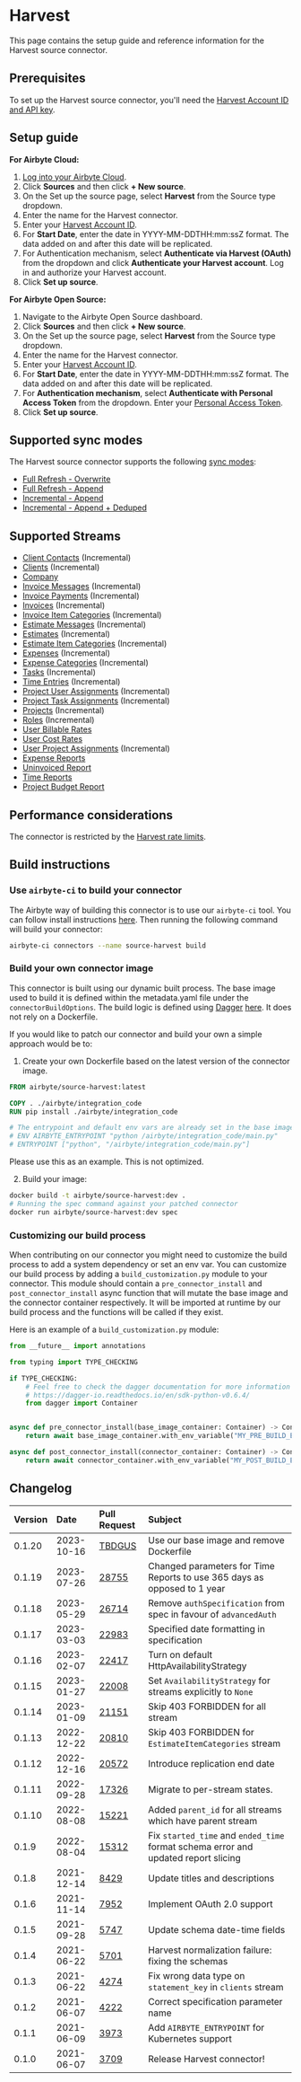 # Harvest

This page contains the setup guide and reference information for the Harvest source connector.

## Prerequisites

To set up the Harvest source connector, you'll need the [Harvest Account ID and API key](https://help.getharvest.com/api-v2/authentication-api/authentication/authentication/).

## Setup guide

<!-- env:cloud -->

**For Airbyte Cloud:**

1. [Log into your Airbyte Cloud](https://cloud.airbyte.com/workspaces).
2. Click **Sources** and then click **+ New source**.
3. On the Set up the source page, select **Harvest** from the Source type dropdown.
4. Enter the name for the Harvest connector.
5. Enter your [Harvest Account ID](https://help.getharvest.com/api-v2/authentication-api/authentication/authentication/).
6. For **Start Date**, enter the date in YYYY-MM-DDTHH:mm:ssZ format. The data added on and after this date will be replicated.
7. For Authentication mechanism, select **Authenticate via Harvest (OAuth)** from the dropdown and click **Authenticate your Harvest account**. Log in and authorize your Harvest account.
8. Click **Set up source**.
<!-- /env:cloud -->

<!-- env:oss -->

**For Airbyte Open Source:**

1. Navigate to the Airbyte Open Source dashboard.
2. Click **Sources** and then click **+ New source**.
3. On the Set up the source page, select **Harvest** from the Source type dropdown.
4. Enter the name for the Harvest connector.
5. Enter your [Harvest Account ID](https://help.getharvest.com/api-v2/authentication-api/authentication/authentication/).
6. For **Start Date**, enter the date in YYYY-MM-DDTHH:mm:ssZ format. The data added on and after this date will be replicated.
7. For **Authentication mechanism**, select **Authenticate with Personal Access Token** from the dropdown. Enter your [Personal Access Token](https://help.getharvest.com/api-v2/authentication-api/authentication/authentication/#personal-access-tokens).
8. Click **Set up source**.
<!-- /env:oss -->

## Supported sync modes

The Harvest source connector supports the following [sync modes](https://docs.airbyte.com/cloud/core-concepts#connection-sync-modes):

- [Full Refresh - Overwrite](https://docs.airbyte.com/understanding-airbyte/connections/full-refresh-overwrite/)
- [Full Refresh - Append](https://docs.airbyte.com/understanding-airbyte/connections/full-refresh-append)
- [Incremental - Append](https://docs.airbyte.com/understanding-airbyte/connections/incremental-append)
- [Incremental - Append + Deduped](https://docs.airbyte.com/understanding-airbyte/connections/incremental-append-deduped)

## Supported Streams

- [Client Contacts](https://help.getharvest.com/api-v2/clients-api/clients/contacts/) \(Incremental\)
- [Clients](https://help.getharvest.com/api-v2/clients-api/clients/clients/) \(Incremental\)
- [Company](https://help.getharvest.com/api-v2/company-api/company/company/)
- [Invoice Messages](https://help.getharvest.com/api-v2/invoices-api/invoices/invoice-messages/) \(Incremental\)
- [Invoice Payments](https://help.getharvest.com/api-v2/invoices-api/invoices/invoice-payments/) \(Incremental\)
- [Invoices](https://help.getharvest.com/api-v2/invoices-api/invoices/invoices/) \(Incremental\)
- [Invoice Item Categories](https://help.getharvest.com/api-v2/invoices-api/invoices/invoice-item-categories/) \(Incremental\)
- [Estimate Messages](https://help.getharvest.com/api-v2/estimates-api/estimates/estimate-messages/) \(Incremental\)
- [Estimates](https://help.getharvest.com/api-v2/estimates-api/estimates/estimates/) \(Incremental\)
- [Estimate Item Categories](https://help.getharvest.com/api-v2/estimates-api/estimates/estimate-item-categories/) \(Incremental\)
- [Expenses](https://help.getharvest.com/api-v2/expenses-api/expenses/expenses/) \(Incremental\)
- [Expense Categories](https://help.getharvest.com/api-v2/expenses-api/expenses/expense-categories/) \(Incremental\)
- [Tasks](https://help.getharvest.com/api-v2/tasks-api/tasks/tasks/) \(Incremental\)
- [Time Entries](https://help.getharvest.com/api-v2/timesheets-api/timesheets/time-entries/) \(Incremental\)
- [Project User Assignments](https://help.getharvest.com/api-v2/projects-api/projects/user-assignments/) \(Incremental\)
- [Project Task Assignments](https://help.getharvest.com/api-v2/projects-api/projects/task-assignments/) \(Incremental\)
- [Projects](https://help.getharvest.com/api-v2/projects-api/projects/projects/) \(Incremental\)
- [Roles](https://help.getharvest.com/api-v2/roles-api/roles/roles/) \(Incremental\)
- [User Billable Rates](https://help.getharvest.com/api-v2/users-api/users/billable-rates/)
- [User Cost Rates](https://help.getharvest.com/api-v2/users-api/users/cost-rates/)
- [User Project Assignments](https://help.getharvest.com/api-v2/users-api/users/project-assignments/) \(Incremental\)
- [Expense Reports](https://help.getharvest.com/api-v2/reports-api/reports/expense-reports/)
- [Uninvoiced Report](https://help.getharvest.com/api-v2/reports-api/reports/uninvoiced-report/)
- [Time Reports](https://help.getharvest.com/api-v2/reports-api/reports/time-reports/)
- [Project Budget Report](https://help.getharvest.com/api-v2/reports-api/reports/project-budget-report/)

## Performance considerations

The connector is restricted by the [Harvest rate limits](https://help.getharvest.com/api-v2/introduction/overview/general/#rate-limiting).


## Build instructions

### Use `airbyte-ci` to build your connector
The Airbyte way of building this connector is to use our `airbyte-ci` tool.
You can follow install instructions [here](https://github.com/airbytehq/airbyte/blob/master/airbyte-ci/connectors/pipelines/README.md#L1).
Then running the following command will build your connector:

```bash
airbyte-ci connectors --name source-harvest build
```

### Build your own connector image
This connector is built using our dynamic built process.
The base image used to build it is defined within the metadata.yaml file under the `connectorBuildOptions`.
The build logic is defined using [Dagger](https://dagger.io/) [here](https://github.com/airbytehq/airbyte/blob/master/airbyte-ci/connectors/pipelines/pipelines/builds/python_connectors.py).
It does not rely on a Dockerfile.

If you would like to patch our connector and build your own a simple approach would be to:

1. Create your own Dockerfile based on the latest version of the connector image.
```Dockerfile
FROM airbyte/source-harvest:latest

COPY . ./airbyte/integration_code
RUN pip install ./airbyte/integration_code

# The entrypoint and default env vars are already set in the base image
# ENV AIRBYTE_ENTRYPOINT "python /airbyte/integration_code/main.py"
# ENTRYPOINT ["python", "/airbyte/integration_code/main.py"]
```
Please use this as an example. This is not optimized.

2. Build your image:
```bash
docker build -t airbyte/source-harvest:dev .
# Running the spec command against your patched connector
docker run airbyte/source-harvest:dev spec
```

### Customizing our build process
When contributing on our connector you might need to customize the build process to add a system dependency or set an env var.
You can customize our build process by adding a `build_customization.py` module to your connector.
This module should contain a `pre_connector_install` and `post_connector_install` async function that will mutate the base image and the connector container respectively.
It will be imported at runtime by our build process and the functions will be called if they exist.

Here is an example of a `build_customization.py` module:
```python
from __future__ import annotations

from typing import TYPE_CHECKING

if TYPE_CHECKING:
    # Feel free to check the dagger documentation for more information on the Container object and its methods.
    # https://dagger-io.readthedocs.io/en/sdk-python-v0.6.4/
    from dagger import Container


async def pre_connector_install(base_image_container: Container) -> Container:
    return await base_image_container.with_env_variable("MY_PRE_BUILD_ENV_VAR", "my_pre_build_env_var_value")

async def post_connector_install(connector_container: Container) -> Container:
    return await connector_container.with_env_variable("MY_POST_BUILD_ENV_VAR", "my_post_build_env_var_value")
```
## Changelog

| Version | Date       | Pull Request                                             | Subject                                                                            |
| :------ | :--------- | :------------------------------------------------------- | :--------------------------------------------------------------------------------- |
| 0.1.20 | 2023-10-16 | [TBDGUS](https://github.com/airbytehq/airbyte/pull/TBDGUS) | Use our base image and remove Dockerfile |
| 0.1.19  | 2023-07-26 | [28755](https://github.com/airbytehq/airbyte/pull/28755) | Changed parameters for Time Reports to use 365 days as opposed to 1 year           |
| 0.1.18  | 2023-05-29 | [26714](https://github.com/airbytehq/airbyte/pull/26714) | Remove `authSpecification` from spec in favour of `advancedAuth`                   |
| 0.1.17  | 2023-03-03 | [22983](https://github.com/airbytehq/airbyte/pull/22983) | Specified date formatting in specification                                         |
| 0.1.16  | 2023-02-07 | [22417](https://github.com/airbytehq/airbyte/pull/22417) | Turn on default HttpAvailabilityStrategy                                           |
| 0.1.15  | 2023-01-27 | [22008](https://github.com/airbytehq/airbyte/pull/22008) | Set `AvailabilityStrategy` for streams explicitly to `None`                        |
| 0.1.14  | 2023-01-09 | [21151](https://github.com/airbytehq/airbyte/pull/21151) | Skip 403 FORBIDDEN for all stream                                                  |
| 0.1.13  | 2022-12-22 | [20810](https://github.com/airbytehq/airbyte/pull/20810) | Skip 403 FORBIDDEN for `EstimateItemCategories` stream                             |
| 0.1.12  | 2022-12-16 | [20572](https://github.com/airbytehq/airbyte/pull/20572) | Introduce replication end date                                                     |
| 0.1.11  | 2022-09-28 | [17326](https://github.com/airbytehq/airbyte/pull/17326) | Migrate to per-stream states.                                                      |
| 0.1.10  | 2022-08-08 | [15221](https://github.com/airbytehq/airbyte/pull/15221) | Added `parent_id` for all streams which have parent stream                         |
| 0.1.9   | 2022-08-04 | [15312](https://github.com/airbytehq/airbyte/pull/15312) | Fix `started_time` and `ended_time` format schema error and updated report slicing |
| 0.1.8   | 2021-12-14 | [8429](https://github.com/airbytehq/airbyte/pull/8429)   | Update titles and descriptions                                                     |
| 0.1.6   | 2021-11-14 | [7952](https://github.com/airbytehq/airbyte/pull/7952)   | Implement OAuth 2.0 support                                                        |
| 0.1.5   | 2021-09-28 | [5747](https://github.com/airbytehq/airbyte/pull/5747)   | Update schema date-time fields                                                     |
| 0.1.4   | 2021-06-22 | [5701](https://github.com/airbytehq/airbyte/pull/5071)   | Harvest normalization failure: fixing the schemas                                  |
| 0.1.3   | 2021-06-22 | [4274](https://github.com/airbytehq/airbyte/pull/4274)   | Fix wrong data type on `statement_key` in `clients` stream                         |
| 0.1.2   | 2021-06-07 | [4222](https://github.com/airbytehq/airbyte/pull/4222)   | Correct specification parameter name                                               |
| 0.1.1   | 2021-06-09 | [3973](https://github.com/airbytehq/airbyte/pull/3973)   | Add `AIRBYTE_ENTRYPOINT` for Kubernetes support                                    |
| 0.1.0   | 2021-06-07 | [3709](https://github.com/airbytehq/airbyte/pull/3709)   | Release Harvest connector!                                                         |
